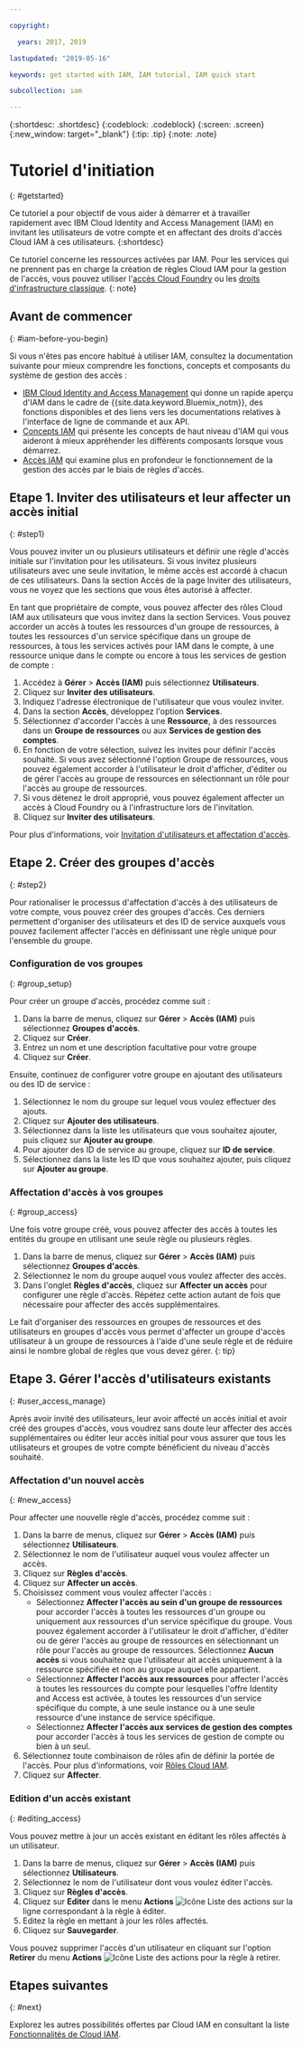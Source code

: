 ```yaml
---

copyright:

  years: 2017, 2019

lastupdated: "2019-05-16"

keywords: get started with IAM, IAM tutorial, IAM quick start

subcollection: iam

---
```


{:shortdesc: .shortdesc}
{:codeblock: .codeblock}
{:screen: .screen}
{:new_window: target="_blank"}
{:tip: .tip}
{:note: .note}

# Tutoriel d'initiation
{: #getstarted}

Ce tutoriel a pour objectif de vous aider à démarrer et à travailler rapidement avec IBM Cloud Identity and Access Management (IAM) en invitant les utilisateurs de votre compte et en affectant des droits d'accès Cloud IAM à ces utilisateurs.
{:shortdesc}

Ce tutoriel concerne les ressources activées par IAM. Pour les services qui ne prennent pas en charge la création de règles Cloud IAM pour la gestion de l'accès, vous pouvez utiliser l'[accès Cloud Foundry](/docs/iam?topic=iam-cfaccess#cfaccess) ou les [droits d'infrastructure classique](/docs/iam?topic=iam-infrapermission#infrapermission).
{: note}

## Avant de commencer
{: #iam-before-you-begin}

Si vous n'êtes pas encore habitué à utiliser IAM, consultez la documentation suivante pour mieux comprendre les fonctions, concepts et composants du système de gestion des accès :

* [IBM Cloud Identity and Access Management](/docs/iam?topic=iam-iamoverview) qui donne un rapide aperçu d'IAM dans le cadre de {{site.data.keyword.Bluemix_notm}}, des fonctions disponibles et des liens vers les documentations relatives à l'interface de ligne de commande et aux API.
* [Concepts IAM](/docs/iam?topic=iam-iamconcepts) qui présente les concepts de haut niveau d'IAM qui vous aideront à mieux appréhender les différents composants lorsque vous démarrez.
* [Accès IAM](/docs/iam?topic=iam-userroles) qui examine plus en profondeur le fonctionnement de la gestion des accès par le biais de règles d'accès.


## Etape 1. Inviter des utilisateurs et leur affecter un accès initial
{: #step1}

Vous pouvez inviter un ou plusieurs utilisateurs et définir une règle d'accès initiale sur l'invitation pour les utilisateurs. Si vous invitez plusieurs utilisateurs avec une seule invitation, le même accès est accordé à chacun de ces utilisateurs. Dans la section Accès de la page Inviter des utilisateurs, vous ne voyez que les sections que vous êtes autorisé à affecter.

En tant que propriétaire de compte, vous pouvez affecter des rôles Cloud IAM aux utilisateurs que vous invitez dans la section Services. Vous pouvez accorder un accès à toutes les ressources d'un groupe de ressources, à toutes les ressources d'un service spécifique dans un groupe de ressources, à tous les services activés pour IAM dans le compte, à une ressource unique dans le compte ou encore à tous les services de gestion de compte :

1. Accédez à **Gérer** &gt; **Accès (IAM)** puis sélectionnez **Utilisateurs**.
2. Cliquez sur **Inviter des utilisateurs**.
3. Indiquez l'adresse électronique de l'utilisateur que vous voulez inviter.
4. Dans la section **Accès**, développez l'option **Services**.
5. Sélectionnez d'accorder l'accès à une **Ressource**, à des ressources dans un **Groupe de ressources** ou aux **Services de gestion des comptes**.
6. En fonction de votre sélection, suivez les invites pour définir l'accès souhaité. Si vous avez sélectionné l'option Groupe de ressources, vous pouvez également accorder à l'utilisateur le droit d'afficher, d'éditer ou de gérer l'accès au groupe de ressources en sélectionnant un rôle pour l'accès au groupe de ressources.
7. Si vous détenez le droit approprié, vous pouvez également affecter un accès à Cloud Foundry ou à l'infrastructure lors de l'invitation.
8. Cliquez sur **Inviter des utilisateurs**.

Pour plus d'informations, voir [Invitation d'utilisateurs et affectation d'accès](/docs/iam?topic=iam-iamuserinv#iamuserinv).

## Etape 2. Créer des groupes d'accès
{: #step2}

Pour rationaliser le processus d'affectation d'accès à des utilisateurs de votre compte, vous pouvez créer des groupes d'accès. Ces derniers permettent d'organiser des utilisateurs et des ID de service auxquels vous pouvez facilement affecter l'accès en définissant une règle unique pour l'ensemble du groupe.

### Configuration de vos groupes
{: #group_setup}

Pour créer un groupe d'accès, procédez comme suit :

1. Dans la barre de menus, cliquez sur **Gérer** &gt; **Accès (IAM)** puis sélectionnez **Groupes d'accès**.
2. Cliquez sur **Créer**.
3. Entrez un nom et une description facultative pour votre groupe
4. Cliquez sur **Créer**.

Ensuite, continuez de configurer votre groupe en ajoutant des utilisateurs ou des ID de service :

1. Sélectionnez le nom du groupe sur lequel vous voulez effectuer des ajouts.
2. Cliquez sur **Ajouter des utilisateurs**.
3. Sélectionnez dans la liste les utilisateurs que vous souhaitez ajouter, puis cliquez sur **Ajouter au groupe**.
4. Pour ajouter des ID de service au groupe, cliquez sur **ID de service**.
5. Sélectionnez dans la liste les ID que vous souhaitez ajouter, puis cliquez sur **Ajouter au groupe**.

### Affectation d'accès à vos groupes
{: #group_access}

Une fois votre groupe créé, vous pouvez affecter des accès à toutes les entités du groupe en utilisant une seule règle ou plusieurs règles.

1. Dans la barre de menus, cliquez sur **Gérer** &gt; **Accès (IAM)** puis sélectionnez **Groupes d'accès**.
2. Sélectionnez le nom du groupe auquel vous voulez affecter des accès.
3. Dans l'onglet **Règles d'accès**, cliquez sur **Affecter un accès** pour configurer une règle d'accès. Répétez cette action autant de fois que nécessaire pour affecter des accès supplémentaires.

Le fait d'organiser des ressources en groupes de ressources et des utilisateurs en groupes d'accès vous permet d'affecter un groupe d'accès utilisateur à un groupe de ressources à l'aide d'une seule règle et de réduire ainsi le nombre global de règles que vous devez gérer.
{: tip}


## Etape 3. Gérer l'accès d'utilisateurs existants
{: #user_access_manage}

Après avoir invité des utilisateurs, leur avoir affecté un accès initial et avoir créé des groupes d'accès, vous voudrez sans doute leur affecter des accès supplémentaires ou éditer leur accès initial pour vous assurer que tous les utilisateurs et groupes de votre compte bénéficient du niveau d'accès souhaité.

### Affectation d'un nouvel accès
{: #new_access}

Pour affecter une nouvelle règle d'accès, procédez comme suit :

1. Dans la barre de menus, cliquez sur **Gérer** &gt; **Accès (IAM)** puis sélectionnez **Utilisateurs**.
2. Sélectionnez le nom de l'utilisateur auquel vous voulez affecter un accès.
3. Cliquez sur **Règles d'accès**.
4. Cliquez sur **Affecter un accès**.
5. Choisissez comment vous voulez affecter l'accès :
    * Sélectionnez **Affecter l'accès au sein d'un groupe de ressources** pour accorder l'accès à toutes les ressources d'un groupe ou uniquement aux ressources d'un service spécifique du groupe. Vous pouvez également accorder à l'utilisateur le droit d'afficher, d'éditer ou de gérer l'accès au groupe de ressources en sélectionnant un rôle pour l'accès au groupe de ressources. Sélectionnez **Aucun accès** si vous souhaitez que l'utilisateur ait accès uniquement à la ressource spécifiée et non au groupe auquel elle appartient.
    * Sélectionnez **Affecter l'accès aux ressources** pour affecter l'accès à toutes les ressources du compte pour lesquelles l'offre Identity and Access est activée, à toutes les ressources d'un service spécifique du compte, à une seule instance ou à une seule ressource d'une instance de service spécifique.
    * Sélectionnez **Affecter l'accès aux services de gestion des comptes** pour accorder l'accès à tous les services de gestion de compte ou bien à un seul.
5. Sélectionnez toute combinaison de rôles afin de définir la portée de l'accès. Pour plus d'informations, voir [Rôles Cloud IAM](/docs/iam?topic=iam-iamusermanrol#iamusermanrol).
6. Cliquez sur **Affecter**.


### Edition d'un accès existant
{: #editing_access}

Vous pouvez mettre à jour un accès existant en éditant les rôles affectés à un utilisateur.

1. Dans la barre de menus, cliquez sur **Gérer** &gt; **Accès (IAM)** puis sélectionnez **Utilisateurs**.
2. Sélectionnez le nom de l'utilisateur dont vous voulez éditer l'accès.
3. Cliquez sur **Règles d'accès**.
4. Cliquez sur **Editer** dans le menu **Actions** ![Icône Liste des actions](../icons/action-menu-icon.svg) sur la ligne correspondant à la règle à éditer.
4. Editez la règle en mettant à jour les rôles affectés.
5. Cliquez sur **Sauvegarder**.

Vous pouvez supprimer l'accès d'un utilisateur en cliquant sur l'option **Retirer** du menu **Actions** ![Icône Liste des actions](../icons/action-menu-icon.svg) pour la règle à retirer.

## Etapes suivantes
{: #next}

Explorez les autres possibilités offertes par Cloud IAM en consultant la liste [Fonctionnalités de Cloud IAM](/docs/iam?topic=iam-features#features).

